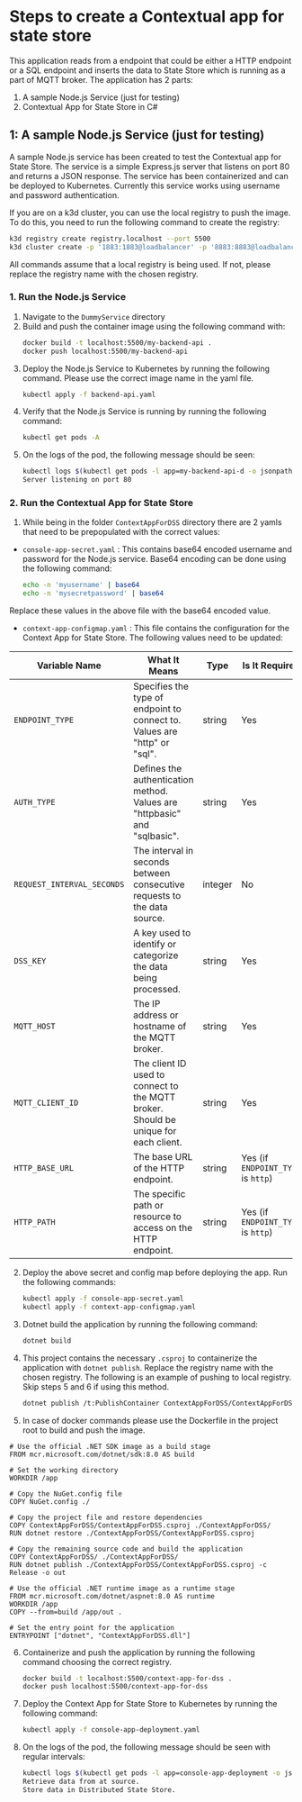 ﻿# Steps to create a Contextual app for state store

This application reads from a endpoint that could be either a HTTP endpoint or a SQL endpoint and 
inserts the data to State Store which is running as a part of MQTT broker. The application has 2 parts:
1. A sample Node.js Service (just for testing)
2. Contextual App for State Store in C#


## 1: A sample Node.js Service (just for testing)
A sample Node.js service has been created to test the Contextual app for State Store. 
The service is a simple Express.js server that listens on port 80 and returns a JSON response.
The service has been containerized and can be deployed to Kubernetes.
Currently this service works using username and password authentication.

If you are on a k3d cluster, you can use the local registry to push the image. 
To do this, you need to run the following command to create the registry:
```bash
k3d registry create registry.localhost --port 5500
k3d cluster create -p '1883:1883@loadbalancer' -p '8883:8883@loadbalancer' --registry-use k3d-registry.localhost:5500
```

All commands assume that a local registry is  being used. If not, please replace the registry name with the chosen registry.

### 1. Run the Node.js Service

1. Navigate to the `DummyService` directory
2. Build and push the container image using the following command with:
	```bash
    docker build -t localhost:5500/my-backend-api .
	docker push localhost:5500/my-backend-api
	```
3. Deploy the Node.js Service to Kubernetes by running the following command. Please use the correct image name in the yaml file.
	```bash
	kubectl apply -f backend-api.yaml
	```
4. Verify that the Node.js Service is running by running the following command:
	```bash
	kubectl get pods -A
	```
5. On the logs of the pod, the following message should be seen:
	```bash
	kubectl logs $(kubectl get pods -l app=my-backend-api-d -o jsonpath="{.items[0].metadata.name}")
    Server listening on port 80
	```

### 2. Run the Contextual App for State Store

1. While being in the folder `ContextAppForDSS` directory there are 2 yamls that need to be prepopulated with the correct values:
- `console-app-secret.yaml` : This contains base64 encoded username and password for the Node.js service. Base64 encoding can be done using the following command:
	```bash
	echo -n 'myusername' | base64
	echo -n 'mysecretpassword' | base64
	```
Replace these values in the above file with the base64 encoded value.
- `context-app-configmap.yaml` : This file contains the configuration for the Context App for State Store. The following values need to be updated:

| Variable Name             | What It Means                                                                                       | Type   | Is It Required | Default Value      |
|---------------------------|-----------------------------------------------------------------------------------------------------|--------|----------------|--------------------|
| `ENDPOINT_TYPE`           | Specifies the type of endpoint to connect to. Values are "http" or "sql".                           | string | Yes            | None               |
| `AUTH_TYPE`               | Defines the authentication method. Values are "httpbasic" and "sqlbasic".                           | string | Yes            | None               |
| `REQUEST_INTERVAL_SECONDS`| The interval in seconds between consecutive requests to the data source.                            | integer| No             | 5                  |
| `DSS_KEY`                 | A key used to identify or categorize the data being processed.                                      | string | Yes            | None               |
| `MQTT_HOST`               | The IP address or hostname of the MQTT broker.                                                      | string | Yes            | None               |
| `MQTT_CLIENT_ID`          | The client ID used to connect to the MQTT broker. Should be unique for each client.                 | string | Yes            | None               |
| `HTTP_BASE_URL`           | The base URL of the HTTP endpoint.                                                                  | string | Yes (if `ENDPOINT_TYPE` is `http`) | None       |
| `HTTP_PATH`               | The specific path or resource to access on the HTTP endpoint.                                       | string | Yes (if `ENDPOINT_TYPE` is `http`) | None       |


2. Deploy the above secret and config map before deploying the app. Run the following commands:
	```bash
	kubectl apply -f console-app-secret.yaml
	kubectl apply -f context-app-configmap.yaml
	```
3. Dotnet build the application by running the following command:
	```bash
	dotnet build
	```
4. This project contains the necessary `.csproj` to containerize the application with `dotnet publish`. Replace the registry name with the chosen registry. 
The following is an example of pushing to local registry. Skip steps 5 and 6 if using this method.
	```bash
	dotnet publish /t:PublishContainer ContextAppForDSS/ContextAppForDSS.csproj /p:ContainerRegistry=localhost:5500
	```
5. In case of docker commands please use the Dockerfile in the project root to build and push the image.
```docker
# Use the official .NET SDK image as a build stage
FROM mcr.microsoft.com/dotnet/sdk:8.0 AS build

# Set the working directory
WORKDIR /app

# Copy the NuGet.config file
COPY NuGet.config ./

# Copy the project file and restore dependencies
COPY ContextAppForDSS/ContextAppForDSS.csproj ./ContextAppForDSS/
RUN dotnet restore ./ContextAppForDSS/ContextAppForDSS.csproj

# Copy the remaining source code and build the application
COPY ContextAppForDSS/ ./ContextAppForDSS/
RUN dotnet publish ./ContextAppForDSS/ContextAppForDSS.csproj -c Release -o out

# Use the official .NET runtime image as a runtime stage
FROM mcr.microsoft.com/dotnet/aspnet:8.0 AS runtime
WORKDIR /app
COPY --from=build /app/out .

# Set the entry point for the application
ENTRYPOINT ["dotnet", "ContextAppForDSS.dll"]
```
6. Containerize and push the application by running the following command choosing the correct registry.
	```bash
	docker build -t localhost:5500/context-app-for-dss .
    docker push localhost:5500/context-app-for-dss
	```
7. Deploy the Context App for State Store to Kubernetes by running the following command:
	```bash
	kubectl apply -f console-app-deployment.yaml
	```
8. On the logs of the pod, the following message should be seen with regular intervals:
	```bash
    kubectl logs $(kubectl get pods -l app=console-app-deployment -o jsonpath="{.items[0].metadata.name}")
	Retrieve data from at source.
	Store data in Distributed State Store.
	```